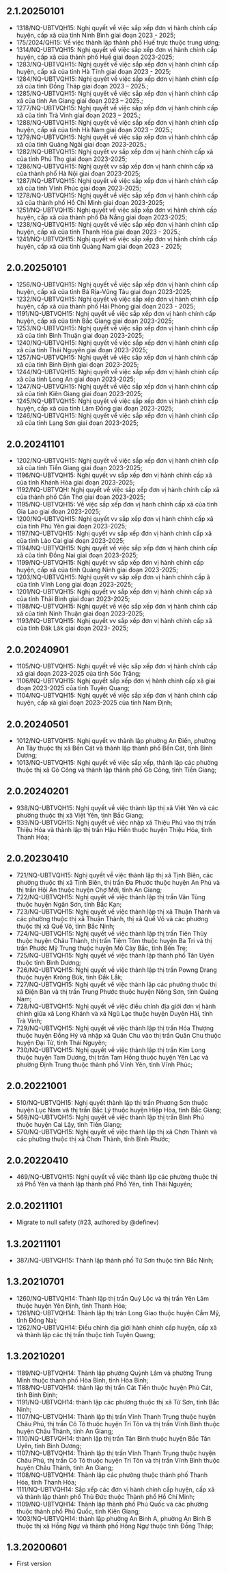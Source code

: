 ## 2.1.20250101

- 1318/NQ-UBTVQH15: Nghị quyết về việc sắp xếp đơn vị hành chính cấp huyện, cấp xã của tỉnh Ninh Bình giai đoạn 2023 - 2025;
- 175/2024/QH15: Về việc thành lập thành phố Huế trực thuộc trung ương;
- 1314/NQ-UBTVQH15: Nghị quyết về việc sắp xếp đơn vị hành chính cấp huyện, cấp xã của thành phố Huế giai đoạn 2023-2025;
- 1283/NQ-UBTVQH15: Nghị quyết về việc sắp xếp đơn vị hành chính cấp huyện, cấp xã của tỉnh Hà Tĩnh giai đoạn 2023 - 2025;
- 1284/NQ-UBTVQH15: Nghị quyết về việc sắp xếp đơn vị hành chính cấp xã của tỉnh Đồng Tháp giai đoạn 2023 – 2025.;
- 1285/NQ-UBTVQH15: Nghị quyết về việc sắp xếp đơn vị hành chính cấp xã của tỉnh An Giang giai đoạn 2023 – 2025.;
- 1277/NQ-UBTVQH15: Nghị quyết về việc sắp xếp đơn vị hành chính cấp xã của tỉnh Trà Vinh giai đoạn 2023 – 2025.;
- 1288/NQ-UBTVQH15: Nghị quyết về việc sắp xếp đơn vị hành chính cấp huyện, cấp xã của tỉnh Hà Nam giai đoạn 2023 – 2025.;
- 1279/NQ-UBTVQH15: Nghị quyết về việc sắp xếp đơn vị hành chính cấp xã của tỉnh Quảng Ngãi giai đoạn 2023-2025.;
- 1282/NQ-UBTVQH15: Nghị quyết vv sắp xếp đơn vị hành chính cấp xã của tỉnh Phú Thọ giai đoạn 2023-2025;
- 1286/NQ-UBTVQH15: Nghị quyết vv sắp xếp đơn vị hành chính cấp xã của thành phố Hà Nội giai đoạn 2023-2025;
- 1287/NQ-UBTVQH15: Nghị quyết về việc sắp xếp đơn vị hành chính cấp xã của tỉnh Vĩnh Phúc giai đoạn 2023-2025;
- 1278/NQ-UBTVQH15: Nghị quyết về việc sắp xếp đơn vị hành chính cấp xã của thành phố Hồ Chí Minh giai đoạn 2023-2025;
- 1251/NQ-UBTVQH15: Nghị quyết về việc sắp xếp đơn vị hành chính cấp huyện, cấp xã của thành phố Đà Nẵng giai đoạn 2023-2025;
- 1238/NQ-UBTVQH15: Nghị quyết về việc sắp xếp đơn vị hành chính cấp huyện, cấp xã của tỉnh Thanh Hóa giai đoạn 2023 - 2025.;
- 1241/NQ-UBTVQH15: Nghị quyết về việc sắp xếp đơn vị hành chính cấp huyện, cấp xã của tỉnh Quảng Nam giai đoạn 2023 - 2025;

## 2.0.20250101

- 1256/NQ-UBTVQH15: Nghị quyết về việc sắp xếp đơn vị hành chính cấp huyện, cấp xã của tỉnh Bà Rịa-Vũng Tàu giai đoạn 2023-2025;
- 1232/NQ-UBTVQH15: Nghị quyết về việc sắp xếp đơn vị hành chính cấp huyện, cấp xã của thành phố Hải Phòng giai đoạn 2023 - 2025;
- 1191/NQ-UBTVQH15: Nghị quyết về việc sắp xếp đơn vị hành chính cấp huyện, cấp xã của tỉnh Bắc Giang giai đoạn 2023-2025;
- 1253/NQ-UBTVQH15: Nghị quyết về việc sắp xếp đơn vị hành chính cấp xã của tỉnh Bình Thuận giai đoạn 2023-2025;
- 1240/NQ-UBTVQH15: Nghị quyết về việc sắp xếp đơn vị hành chính cấp xã của tỉnh Thái Nguyên giai đoạn 2023-2025;
- 1257/NQ-UBTVQH15: Nghị quyết về việc sắp xếp đơn vị hành chính cấp xã của tỉnh Bình Định giai đoạn 2023-2025;
- 1244/NQ-UBTVQH15: Nghị quyết về việc sắp xếp đơn vị hành chính cấp xã của tỉnh Long An giai đoạn 2023-2025;
- 1247/NQ-UBTVQH15: Nghị quyết về việc sắp xếp đơn vị hành chính cấp xã của tỉnh Kiên Giang giai đoạn 2023-2025;
- 1245/NQ-UBTVQH15: Nghị quyết về việc sắp xếp đơn vị hành chính cấp huyện, cấp xã của tỉnh Lâm Đồng giai đoạn 2023-2025;
- 1246/NQ-UBTVQH15: Nghị quyết về việc sắp xếp đơn vị hành chính cấp xã của tỉnh Lạng Sơn giai đoạn 2023-2025;

## 2.0.20241101

- 1202/NQ-UBTVQH15: Nghị quyết về việc sắp xếp đơn vị hành chính cấp xã của tỉnh Tiền Giang giai đoạn 2023-2025;
- 1196/NQ-UBTVQH15: Nghị quyết vv sắp xếp đơn vị hành chính cấp xã của tỉnh Khánh Hòa giai đoạn 2023-2025;
- 1192/NQ-UBTVQH: Nghị quyết về việc sắp xếp đơn vị hành chính cấp xã của thành phố Cần Thơ giai đoạn 2023-2025;
- 1195/NQ-UBTVQH15: Về việc sắp xếp đơn vị hành chính cấp xã của tỉnh Gia Lao giai đoạn 2023-2025;
- 1200/NQ-UBTVQH15: Nghị quyết vv sắp xếp đơn vị hành chính cấp xã của tỉnh Phú Yên giai đoạn 2023-2025;
- 1197/NQ-UBTVQH15: Nghị quyết vv sắp xếp đơn vị hành chính cấp xã của tỉnh Lào Cai giai đoạn 2023-2025;
- 1194/NQ-UBTVQH15: Nghị quyết về việc sắp xếp đơn vị hành chính cấp xã của tỉnh Đồng Nai giai đoạn 2023-2025;
- 1199/NQ-UBTVQH15: Nghị quyết vv sắp xếp đơn vị hành chính cấp huyện, cấp xã của tỉnh Quảng Ninh giai đoạn 2023-2025;
- 1203/NQ-UBTVQH15: Nghị quyết vv sắp xếp đơn vị hành chính cấp ã của tỉnh Vĩnh Long giai đoạn 2023-2025;
- 1201/NQ-UBTVQH15: Nghị quyết vv sắp xếp đơn vị hành chính cấp xã của tỉnh Thải Bình giai đoạn 2023-2025;
- 1198/NQ-UBTVQH15: Nghị quyết về việc sắp xếp đơn vị hành chính cấp xã của tỉnh Ninh Thuận giai đoạn 2023-2025;
- 1193/NQ-UBTVQH15: Nghị quyết vv sắp xếp đơn vị hành chính cấp xã của tỉnh Đăk Lăk giai đoạn 2023- 2025;

## 2.0.20240901

- 1105/NQ-UBTVQH15: Nghị quyết về việc sắp xếp đơn vị hành chính cấp xã giai đoạn 2023-2025 của tỉnh Sóc Trăng;
- 1106/NQ-UBTVQH15: Nghị quyết sắp xếp đơn vị hành chính cấp xã giai đoạn 2023-2025 của tỉnh Tuyên Quang;
- 1104/NQ-UBTVQH15: Nghị quyết về việc sắp xếp đơn vị hành chính cấp huyện, cấp xã giai đoạn 2023-2025 của tỉnh Nam Định;

## 2.0.20240501

- 1012/NQ-UBTVQH15: Nghị quyết vv thành lập phường An Điền, phường An Tây thuộc thị xã Bến Cát và thành lập thành phố Bến Cát, tỉnh Bình Dương;
- 1013/NQ-UBTVQH15: Nghị quyết về việc sắp xếp, thành lập các phường thuộc thị xã Gò Công và thành lập thành phố Gò Công, tỉnh Tiền Giang;

## 2.0.20240201

- 938/NQ-UBTVQH15: Nghị quyết về việc thành lập thị xã Việt Yên và các phường thuộc thị xã Việt Yên, tỉnh Bắc Giang;
- 939/NQ-UBTVQH15: Nghị quyết về việc nhập xã Thiệu Phú vào thị trấn Thiệu Hóa và thành lập thị trấn Hậu Hiền thuộc huyện Thiệu Hóa, tỉnh Thanh Hóa;

## 2.0.20230410

- 721/NQ-UBTVQH15: Nghị quyết về việc thành lập thị xã Tịnh Biên, các phường thuộc thị xã Tịnh Biên, thị trấn Đa Phước thuộc huyện An Phú và thị trấn Hội An thuộc huyện Chợ Mới, tỉnh An Giang;
- 722/NQ-UBTVQH15: Nghị quyết về việc thành lập thị trấn Vân Tùng thuộc huyện Ngân Sơn, tỉnh Bắc Kạn;
- 723/NQ-UBTVQH15: Nghị quyết về việc thành lập thị xã Thuận Thành và các phường thuộc thị xã Thuận Thành, thị xã Quế Võ và các phường thuộc thị xã Quế Võ, tỉnh Bắc Ninh;
- 724/NQ-UBTVQH15: Nghị quyết về việc thành lập thị trấn Tiên Thủy thuộc huyện Châu Thành, thị trấn Tiệm Tôm thuộc huyện Ba Tri và thị trấn Phước Mỹ Trung thuộc huyện Mỏ Cày Bắc, tỉnh Bến Tre;
- 725/NQ-UBTVQH15: Nghị quyết về việc thành lập thành phố Tân Uyên thuộc tỉnh Bình Dương;
- 726/NQ-UBTVQH15: Nghị quyết về việc thành lập thị trấn Powng Drang thuộc huyện Krông Búk, tỉnh Đắk Lắk;
- 727/NQ-UBTVQH15: Nghị quyết về việc thành lập các phường thuộc thị xã Điện Bàn và thị trấn Trung Phước thuộc huyện Nông Sơn, tỉnh Quảng Nam;
- 728/NQ-UBTVQH15: Nghị quyết về việc điều chỉnh địa giới đơn vị hành chính giữa xã Long Khánh và xã Ngũ Lạc thuộc huyện Duyên Hải, tỉnh Trà Vinh;
- 729/NQ-UBTVQH15: Nghị quyết về việc thành lập thị trấn Hóa Thượng thuộc huyện Đồng Hỷ và nhập xã Quân Chu vào thị trấn Quân Chu thuộc huyện Đại Từ, tỉnh Thái Nguyên;
- 730/NQ-UBTVQH15: Nghị quyết về việc thành lập thị trấn Kim Long thuộc huyện Tam Dương, thị trấn Tam Hồng thuộc huyện Yên Lạc và phường Định Trung thuộc thành phố Vĩnh Yên, tỉnh Vĩnh Phúc;

## 2.0.20221001

- 510/NQ-UBTVQH15: Nghị quyết thành lập thị trấn Phương Sơn thuộc huyện Lục Nam và thị trấn Bắc Lý thuộc huyện Hiệp Hòa, tỉnh Bắc Giang;
- 569/NQ-UBTVQH15: Nghị quyết về việc thành lập thị trấn Bình Phú thuộc huyện Cai Lậy, tỉnh Tiền Giang;
- 570/NQ-UBTVQH15: Nghị quyết về việc thành lập thị xã Chơn Thành và các phường thuộc thị xã Chơn Thành, tỉnh Bình Phước;

## 2.0.20220410

- 469/NQ-UBTVQH15: Nghị quyết về việc thành lập các phường thuộc thị xã Phổ Yên và thành lập thành phố Phổ Yên, tỉnh Thái Nguyên;

## 2.0.20211101

- Migrate to null safety (#23, authored by @definev)

## 1.3.20211101

- 387/NQ-UBTVQH15: Thành lập thành phố Từ Sơn thuộc tỉnh Bắc Ninh;

## 1.3.20210701

- 1260/NQ-UBTVQH14: Thành lập thị trấn Quý Lộc và thị trấn Yên Lâm thuộc huyện Yên Định, tỉnh Thanh Hóa;
- 1261/NQ-UBTVQH14: Thành lập thị trân Long Giao thuộc huyện Cẩm Mỹ, tỉnh Đồng Nai;
- 1262/NQ-UBTVQH14: Điều chỉnh địa giới hành chính cấp huyện, cấp xã và thành lập các thị trấn thuộc tỉnh Tuyên Quang;

## 1.3.20210201

- 1189/NQ-UBTVQH14: Thành lập phường Quỳnh Lâm và phường Trung Minh thuộc thành phố Hòa Bình, tỉnh Hòa Bình;
- 1188/NQ-UBTVQH14: thành lập thị trấn Cát Tiến thuộc huyện Phù Cát, tỉnh Bình Định;
- 1191/NQ-UBTVQH14: thành lập các phường thuộc thị xã Từ Sơn, tỉnh Bắc Ninh;
- 1107/NQ-UBTVQH14: Thành lập thị trấn Vĩnh Thanh Trung thuộc huyện Châu Phú, thị trấn Cô Tô thuộc huyện Tri Tôn và thị trấn Vĩnh Bình thuộc huyện Châu Thành, tỉnh An Giang;
- 1110/NQ-UBTVQH14: thành lập thị trấn Tân Bình thuộc huyện Bắc Tân Uyên, tỉnh Bình Dương;
- 1107/NQ-UBTVQH14: Thành lập thị trấn Vĩnh Thạnh Trung thuộc huyện Châu Phú, thị trấn Cô Tô thuộc huyện Tri Tôn và thị trấn Vĩnh Bình thuộc huyện Châu Thành, tỉnh An Giang;
- 1108/NQ-UBTVQH14: Thành lập các phường thuộc thành phố Thanh Hóa, tỉnh Thanh Hóa;
- 1111/NQ-UBTVQH14: Sắp xếp các đơn vị hành chính cấp huyện, cấp xã và thành lập thành phố Thủ Đức thuộc Thành phố Hồ Chí Minh;
- 1109/NQ-UBTVQH14: Thành lập thành phố Phú Quốc và các phường thuộc thành phố Phú Quốc, tỉnh Kiên Giang;
- 1003/NQ-UBTVQH14: thành lập phường An Bình A, phường An Bình B thuộc thị xã Hồng Ngự và thành phố Hồng Ngự thuộc tỉnh Đồng Tháp;

## 1.3.20200601

- First version
